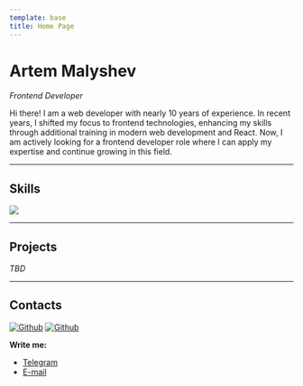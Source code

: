 ```yaml
---
template: base
title: Home Page
---
```


# Artem Malyshev
*Frontend Developer*

Hi there! I am a web developer with nearly 10 years of experience. In recent years, I shifted my focus to frontend technologies, enhancing my skills through additional training in modern web development and React. Now, I am actively looking for a frontend developer role where I can apply my expertise and continue growing in this field.

---

## Skills

<div class="skills">
  <img src="https://skillicons.dev/icons?i=html,css,js,ts,react,redux,nextjs,webpack,nodejs,jest,git&perline=4&theme=light" />
</div>

---

## Projects

*TBD*

---

## Contacts

[![Github](https://skillicons.dev/icons?i=github&theme=light)](https://github.com/temarazin) [![Github](https://skillicons.dev/icons?i=linkedin&theme=light)](https://www.linkedin.com/in/artem-malyshev-4b96aa89/)

**Write me:**

* [Telegram](https://t.me/temarazin)
* [E-mail](temarazin@gmail.com)
